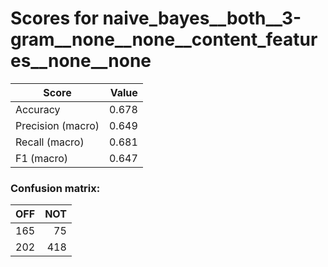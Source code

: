 # Scores for naive_bayes__both__3-gram__none__none__content_features__none__none
|      Score      |Value|
|-----------------|----:|
|Accuracy         |0.678|
|Precision (macro)|0.649|
|Recall (macro)   |0.681|
|F1 (macro)       |0.647|

### Confusion matrix:
|OFF|NOT|
|--:|--:|
|165| 75|
|202|418|
